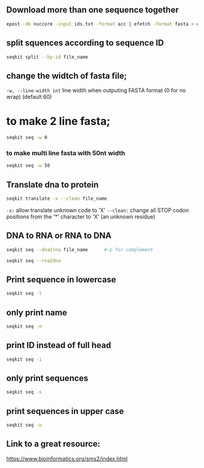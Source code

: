 ## Download more than one sequence together

```bash
epost -db nuccore -input ids.txt -format acc | efetch -format fasta > output.fa
```


## split squences according to sequence ID
```bash
seqkit split --by-id file_name
```


## change the widtch of fasta file;
`-w, --line-width int`
line width when outputing FASTA format (0 for no wrap) (default 60)
# to make 2 line fasta;
```bash
seqkit seq -w 0
```

### to make multi line fasta with 50nt width
```bash
seqkit seq -w 50
```


## Translate dna to protein
```bash
seqkit translate -x --clean file_name
```

`-x:` allow translate unknown code to 'X'
`--clean:` change all STOP codon positions from the '*' character to 'X' (an unknown residue)


## DNA to RNA or RNA to DNA

```bash
seqkit seq --dna2rna file_name 		#-p for complement

seqkit seq --rna2dna  
```


## Print sequence in lowercase
```bash
seqkit seq -l
```


## only print name
```bash
seqkit seq -n
```


## print ID instead of full head
```bash
seqkit seq -i
```

## only print sequences
```bash
seqkit seq -s
```


## print sequences in upper case
```bash
seqkit seq -u
```

## Link to a great resource:
https://www.bioinformatics.org/sms2/index.html
